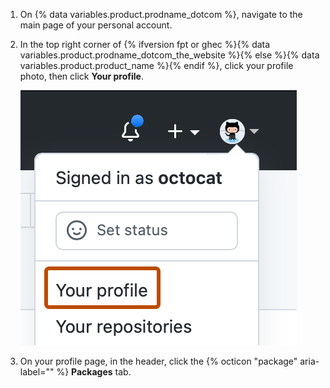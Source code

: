 1. On {% data variables.product.prodname_dotcom %}, navigate to the main page of your personal account.
2. In the top right corner of {% ifversion fpt or ghec %}{% data variables.product.prodname_dotcom_the_website %}{% else %}{% data variables.product.product_name %}{% endif %}, click your profile photo, then click **Your profile**.

   ![Screenshot of the dropdown menu under @octocat's profile picture. "Your profile" is outlined in dark orange.](/assets/images/help/profile/top_right_avatar.png)
3. On your profile page, in the header, click the {% octicon "package" aria-label="" %} **Packages** tab.
